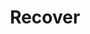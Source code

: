 ---
tag: g011
codes:
- G11
title: Recover
long:
- Unretract (i.e., recover, prime) the filament according to settings of [`M208`](/docs/gcode/M208.html).
- Multiple consecutive `G11` or `G11 S1` commands without a corresponding `G10` or
  `G10 S1` will be ignored.
- 'Performs two moves: An optional Z lower at the maximum Z feedrate (travel acceleration),
  and a recovery move at the recover feedrate (retract acceleration).'
notes:
- Requires `FWRETRACT`.
- See related codes [`G10`](/docs/gcode/G010.html), [`M207`](/docs/gcode/M207.html),
  [`M208`](/docs/gcode/M208.html), and [`M209`](/docs/gcode/M209.html).
parameters: 
example:
- code:
  - G11 ; recover
examples: 
---